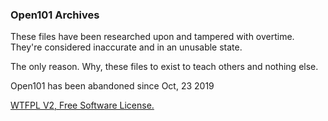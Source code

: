 ### Open101 Archives

These files have been researched upon and tampered with overtime.
They're considered inaccurate and in an unusable state.

The only reason. Why, these files to exist to teach others and nothing else.

Open101 has been abandoned since Oct, 23 2019

[WTFPL V2, Free Software License.](https://github.com/Alicyclic/wiz101server/blob/main/LICENSE.md)
